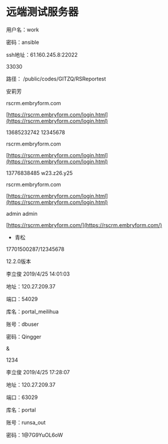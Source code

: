 # 远端测试服务器

用户名：work

密码：ansible

ssh地址：61.160.245.8:22022

   33030

路径：   /public/codes/GITZQ/RSReportest

安莉芳

rscrm.embryform.com

[https://rscrm.embryform.com/login.html](https://rscrm.embryform.com/login.html)

13685232742 12345678

rscrm.embryform.com

[https://rscrm.embryform.com/login.html](https://rscrm.embryform.com/login.html)

13776838485 w23.z26.y25

rscrm.embryform.com

[https://rscrm.embryform.com/login.html](https://rscrm.embryform.com/login.html)

admin admin

[https://rscrm.embryform.com/](https://rscrm.embryform.com/)

* 青松  

17701500287/12345678

12.2.0版本

李立俊 2019/4/25 14:01:03

地址：120.27.209.37

端口：54029

库名：portal\_meilihua

账号：dbuser

密码：Qingger

&

1234

李立俊 2019/4/25 17:28:07

地址：120.27.209.37

端口：63029

库名：portal

账号：runsa\_out

密码：1@7G9YuOL6oW

